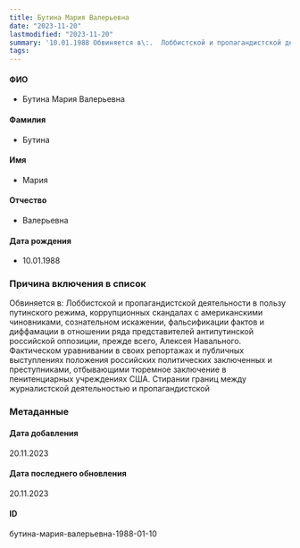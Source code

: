 ```yaml
---
title: Бутина Мария Валерьевна
date: "2023-11-20"
lastmodified: "2023-11-20"
summary: '10.01.1988 Обвиняется в\:.  Лоббистской и пропагандистской деятельности в пользу путинского режима, коррупционных скандалах с американскими чиновниками, сознательном искажении, фальсификации фактов и диффамации в отношении ряда представителей антипутинской российской оппозиции, прежде всего, Алексея Навального. Фактическом уравнивании в своих репортажах и публичных выступлениях положения российских политических заключенных и преступниками, отбывающими тюремное заключение в пенитенциарных учреждениях США. Стирании границ между журналистской деятельностью и пропагандистской'
tags: 
---
```

<!--# pp2-->
<!--## Фигурант-->
<!--### Личные данные-->
#### ФИО
- Бутина Мария Валерьевна
#### Фамилия
- Бутина
#### Имя
- Мария
#### Отчество
- Валерьевна
#### Дата рождения
- 10.01.1988
### Причина включения в список
Обвиняется в:
 Лоббистской и пропагандистской деятельности в пользу путинского режима, коррупционных скандалах с американскими чиновниками, сознательном искажении, фальсификации фактов и диффамации в отношении ряда представителей антипутинской российской оппозиции, прежде всего, Алексея Навального. Фактическом уравнивании в своих репортажах и публичных выступлениях положения российских политических заключенных и преступниками, отбывающими тюремное заключение в пенитенциарных учреждениях США. Стирании границ между журналистской деятельностью и пропагандистской
### Метаданные
#### Дата добавления
20.11.2023
#### Дата последнего обновления
20.11.2023
#### ID
бутина-мария-валерьевна-1988-01-10
<!--## END;-->
